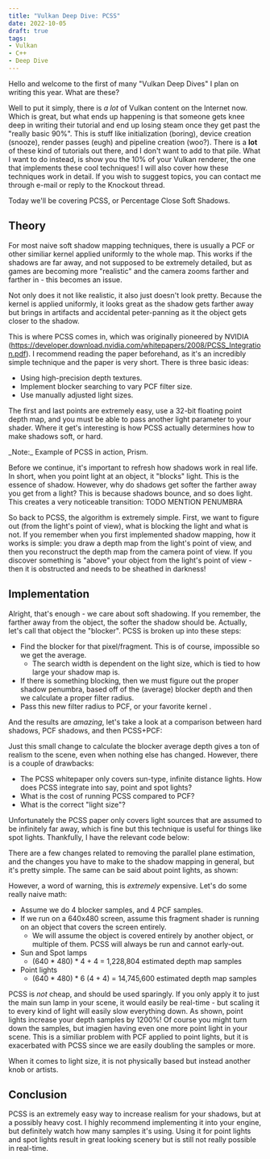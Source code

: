 ```yaml
---
title: "Vulkan Deep Dive: PCSS"
date: 2022-10-05
draft: true
tags:
- Vulkan
- C++
- Deep Dive
---
```


Hello and welcome to the first of many "Vulkan Deep Dives" I plan on writing this year. What are these?

Well to put it simply, there is _a lot_ of Vulkan content on the Internet now. Which is great, but what ends up
happening is that someone gets knee deep in writing their tutorial and end up losing steam once they get past the
"really basic 90%". This is stuff like initialization (boring), device creation (snooze), render passes (eugh) and pipeline creation (woo?).
There is a **lot** of these kind of tutorials out there, and I don't want to add to that pile. What I want to do instead, is show
you the 10% of your Vulkan renderer, the one that implements these cool techniques! I will also cover how
these techniques work in detail. If you wish to suggest topics, you can contact me through e-mail or reply to the Knockout thread.

Today we'll be covering PCSS, or Percentage Close Soft Shadows.

## Theory

For most naive soft shadow mapping techniques, there is usually a PCF or other similiar kernel
applied uniformly to the whole map. This works if the shadows are far away, and not supposed to be
extremely detailed, but as games are becoming more "realistic" and the camera zooms farther and farther in - this becomes an issue.

Not only does it not like realistic, it also just doesn't look pretty. Because the kernel is applied
uniformly, it looks great as the shadow gets farther away but brings in artifacts and accidental peter-panning
as it the object gets closer to the shadow.

This is where PCSS comes in, which was originally pioneered by NVIDIA (https://developer.download.nvidia.com/whitepapers/2008/PCSS_Integration.pdf).
I recommend reading the paper beforehand, as it's an incredibly simple technique and the paper is very short. There is three basic ideas:

* Using high-precision depth textures.
* Implement blocker searching to vary PCF filter size.
* Use manually adjusted light sizes.

The first and last points are extremely easy, use a 32-bit floating point depth map, and you must be able to 
pass another light parameter to your shader. Where it get's interesting is how PCSS actually determines how to make
shadows soft, or hard.

<example PCSS>
_Note:_ Example of PCSS in action, Prism.

Before we continue, it's important to refresh how shadows work in real life. In short, when you point light
at an object, it "blocks" light. This is the essence of shadow. However, why do shadows get softer the farther away you get from a light?
This is because shadows bounce, and so does light. This creates a very noticeable transition:
TODO MENTION PENUMBRA

<example light photo>

So back to PCSS, the algorithm is extremely simple. First, we want to figure out (from the light's point of view), what is
blocking the light and what is not. If you remember when you first implemented shadow mapping, how it works is simple:
you draw a depth map from the light's point of view, and then you reconstruct the depth map from the camera point of view.
If you discover something is "above" your object from the light's point of view - then it is obstructed and needs to be sheathed
in darkness!

<example shadow mapping>

## Implementation

Alright, that's enough - we care about soft shadowing. If you remember, the farther away from the object, the softer
the shadow should be. Actually, let's call that object the "blocker". PCSS is broken up into these steps:

* Find the blocker for that pixel/fragment. This is of course, impossible so we get the average.
    * The search width is dependent on the light size, which is tied to how large your shadow map is.
* If there is something blocking, then we must figure out the proper shadow penumbra, based off of the (average) blocker depth
  and then we calculate a proper filter radius.
* Pass this new filter radius to PCF, or your favorite kernel .

And the results are _amazing_, let's take a look at a comparison between hard shadows, PCF shadows, and then PCSS+PCF:

<comparison slider>

Just this small change to calculate the blocker average depth gives a ton of realism to the scene, even
when nothing else has changed. However, there is a couple of drawbacks:

* The PCSS whitepaper only covers sun-type, infinite distance lights. How does PCSS integrate into say, point and spot lights?
* What is the cost of running PCSS compared to PCF?
* What is the correct "light size"?

Unfortunately the PCSS paper only covers light sources that are assumed to be infinitely far away, which is fine
but this technique is useful for things like spot lights. Thankfully, I have the relevant code below:


There are a few changes related to removing the parallel plane estimation, and the changes you have to make
to the shadow mapping in general, but it's pretty simple. The same can be said about point lights, as shown:

However, a word of warning, this is _extremely_ expensive. Let's do some really naive math:

* Assume we do 4 blocker samples, and 4 PCF samples.
* If we run on a 640x480 screen, assume this fragment shader is running on an object that covers the screen entirely.
    * We will assume the object is covered entirely by another object, or multiple of them. PCSS will always be run and cannot early-out.
* Sun and Spot lamps
    * (640 * 480) * 4 + 4 = 1,228,804 estimated depth map samples
* Point lights
    * (640 * 480) * 6 (4 + 4) = 14,745,600 estimated depth map samples

PCSS is _not_ cheap, and should be used sparingly. If you only apply it to just the main sun lamp in your
scene, it would easily be real-time - but scaling it to every kind of light will easily slow everything down. As shown,
point lights increase your depth samples by 1200%! Of course you might turn down the samples, but imagien having even one more
point light in your scene. This is a similiar problem with PCF applied to point lights,
but it is exacerbated with PCSS since we are easily doubling the samples or more.

When it comes to light size, it is not physically based but instead another knob or artists.

## Conclusion

PCSS is an extremely easy way to increase realism for your shadows, but at a possibly heavy
cost. I highly recommend implementing it into your engine, but definitely watch how many samples
it's using. Using it for point lights and spot lights result in great
looking scenery but is still not really possible in real-time.